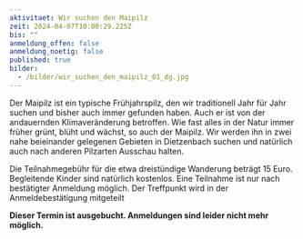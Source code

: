 ```yaml
---
aktivitaet: Wir suchen den Maipilz
zeit: 2024-04-07T10:00:29.225Z
bis: ""
anmeldung_offen: false
anmeldung_noetig: false
published: true
bilder:
  - /bilder/wir_suchen_den_maipilz_01_dg.jpg
---
```

Der Maipilz ist ein typische Frühjahrspilz, den wir traditionell Jahr für Jahr suchen und bisher auch immer gefunden haben. Auch er ist von der andauernden Klimaveränderung betroffen. Wie fast alles in der Natur immer früher grünt, blüht und wächst, so auch der Maipilz. Wir werden ihn in zwei nahe beieinander gelegenen Gebieten in Dietzenbach suchen und natürlich auch nach anderen Pilzarten Ausschau halten.

Die Teilnahmegebühr für die etwa dreistündige Wanderung beträgt 15 Euro. Begleitende Kinder sind natürlich kostenlos. Eine Teilnahme ist nur nach bestätigter Anmeldung möglich. Der Treffpunkt wird in der Anmeldebestätigung mitgeteilt

**Dieser Termin ist ausgebucht. Anmeldungen sind leider nicht mehr möglich.**